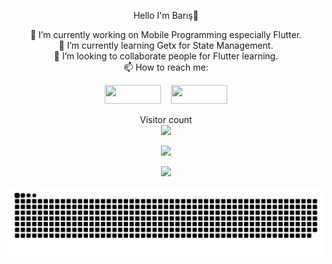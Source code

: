 <p align="center">
Hello I'm Barış👋
</p>
<p align="center">
🔭 I’m currently working on Mobile Programming especially Flutter. <br>
🌱 I’m currently learning Getx for State Management. <br>
👯 I’m looking to collaborate people for Flutter learning. <br>
📫 How to reach me: 
<p align="center">
<a href="https://www.linkedin.com/in/baris-hakan-sariagac/"><img src="https://img.shields.io/badge/LinkedIn-0077B5?style=for-the-badge&logo=linkedin&logoColor=white" width="90" height="30"></a>&nbsp;&nbsp;&nbsp;
<a href="mailto:barishakansariagac@gmail.com"><img src="https://img.shields.io/badge/Gmail-D14836?style=for-the-badge&logo=gmail&logoColor=white" width="90" height="30"></a></p>
</a>

<p align='center'> 
  Visitor count<br>
  <img src="https://profile-counter.glitch.me/barissariagac/count.svg" />
</p>

<p align='center'>
  <a href="#"><img src="https://github-readme-stats.vercel.app/api?username=barissariagac&show_icons=true&count_private=true&theme=dark" width="350"></a>
</p>

<p align='center'>
  <a href="#"><img src="https://github-readme-stats.vercel.app/api/top-langs/?username=barissariagac&show_icons=true&count_private=true&theme=dark" width="350"></a>
</p>

![snake svg](https://github.com/barissariagac/barissariagac/blob/output/github-contribution-grid-snake.svg)
</p>
